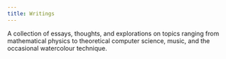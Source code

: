 ```yaml
---
title: Writings
---
```


A collection of essays, thoughts, and explorations on topics ranging from mathematical physics to theoretical computer science, music, and the occasional watercolour technique. 